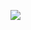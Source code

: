 <img src = "https://capsule-render.vercel.app/api?type=waving&color=0:ed9d0b,100:f94001&height=180&section=header&
text=👋Hi!%20I'm Jinsung%20%F0%9F%91%8B&fontSize=32&
animation=fadeIn&fontAlignY=36&fontColor=ffffff"/>
